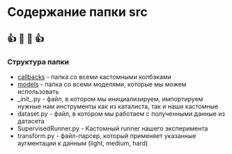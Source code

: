 # Содержание папки src
:+1:    :metal: :metal:    :+1:
----
### Структура папки
- [callbacks](src/classification/callbacks) - папка со всеми кастомными колбэками
- [models](src/classification/models) - папка со всеми моделями, которые мы можем использовать
- \__init__.py - файл, в котором мы инициализируем, импортируем нужные нам инструменты как из каталиста, так и наши кастомные
- dataset.py - файл, в котором мы работаем с полученными данные из датасета
- SupervisedRunner.py - Кастомный runner нашего эксперимента
- transform.py - файл-парсер, который применяет указанные аугментации к данным (light, medium, hard)